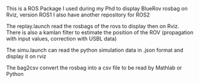 This is a ROS Package I used during my Phd to display BlueRov rosbag on Rviz, version ROS1
I also have another repository for ROS2

The replay.launch read the rosbags of the rovs to display then on Rviz. There is also a kamlan filter to estimate the position of the ROV (propagation with input values, correction with USBL data)

The simu.launch can read the python simulation data in .json format and display it on rviz

The bag2csv convert the rosbag into a csv file to be read by Mathlab or Python
